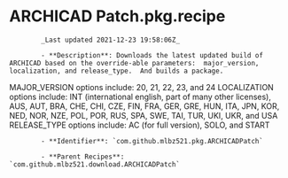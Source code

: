 # ARCHICAD Patch.pkg.recipe

            _Last updated 2021-12-23 19:58:06Z_

            - **Description**: Downloads the latest updated build of ARCHICAD based on the override-able parameters:  major_version, localization, and release_type.  And builds a package.

MAJOR_VERSION options include:  20, 21, 22, 23, and 24
LOCALIZATION options include:  INT (international english, part of many other licenses), AUS, AUT, BRA, CHE, CHI, CZE, FIN, FRA, GER, GRE, HUN, ITA, JPN, KOR, NED, NOR, NZE, POL, POR, RUS, SPA, SWE, TAI, TUR, UKI, UKR, and USA
RELEASE_TYPE options include:  AC (for full version), SOLO, and START

            - **Identifier**: `com.github.mlbz521.pkg.ARCHICADPatch`

            - **Parent Recipes**: `com.github.mlbz521.download.ARCHICADPatch`
